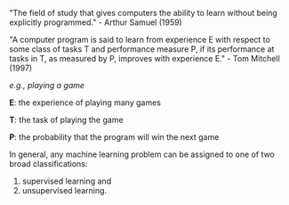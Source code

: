 "The field of study that gives computers the ability to learn without being explicitly programmed." - Arthur Samuel (1959)

"A computer program is said to learn from experience E with respect to some class of tasks T and performance measure P, if its performance at tasks in T, as measured by P, improves with experience E." - Tom Mitchell (1997)

*e.g., playing a game*

**E**: the experience of playing many games

**T**: the task of playing the game

**P**: the probability that the program will win the next game

In general, any machine learning problem can be assigned to one of two broad classifications:

1. supervised learning and
2. unsupervised learning.
